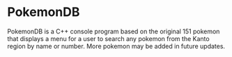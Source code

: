 # PokemonDB
PokemonDB is a C++ console program based on the original 151 pokemon that displays a menu for a user to search any pokemon from the Kanto region by name or number. More pokemon may be added in future updates.
